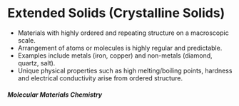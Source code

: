 
# Extended Solids (Crystalline Solids)

- Materials with highly ordered and repeating structure on a macroscopic scale.
- Arrangement of atoms or molecules is highly regular and predictable.
- Examples include metals (iron, copper) and non-metals (diamond, quartz, salt).
- Unique physical properties such as high melting/boiling points, hardness and electrical conductivity arise from ordered structure.

##### Molecular Materials Chemistry

